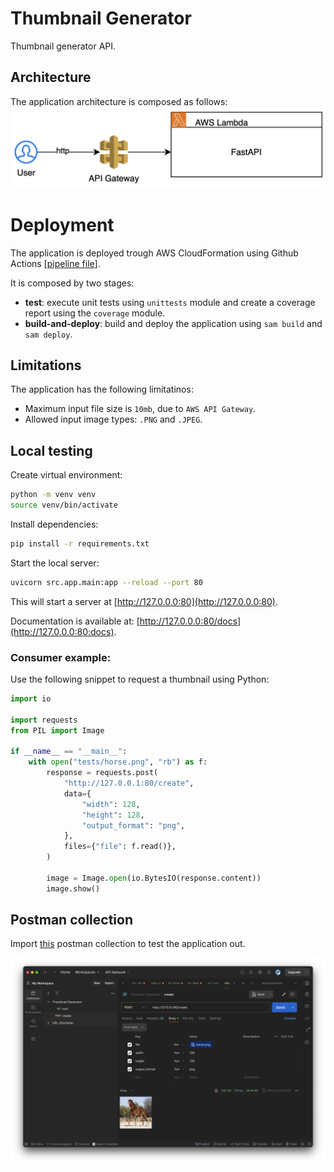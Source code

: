 # Thumbnail Generator
Thumbnail generator API.

## Architecture
The application architecture is composed as follows:
<img title="a title" alt="Alt text" src="./assets/architecture.png">

# Deployment
The application is deployed trough AWS CloudFormation using Github Actions [[pipeline file](.github/workflows/sam-pipeline.yml)].

It is composed by two stages:
- **test**: execute unit tests using `unittests` module and create a coverage report using the `coverage` module.
- **build-and-deploy**: build and deploy the application using `sam build` and `sam deploy`.


## Limitations
The application has the following limitatinos:
- Maximum input file size is `10mb`, due to `AWS API Gateway`.
- Allowed input image types: `.PNG` and `.JPEG`.

## Local testing
Create virtual environment:
```bash
python -m venv venv
source venv/bin/activate
```
Install dependencies:
```bash
pip install -r requirements.txt
```

Start the local server:

```bash
uvicorn src.app.main:app --reload --port 80 
```
This will start a server at [http://127.0.0.0:80](http://127.0.0.0:80).

Documentation is available at: [http://127.0.0.0:80/docs](http://127.0.0.0:80:docs).


### Consumer example:
Use the following snippet to request a thumbnail using Python:
```python
import io

import requests
from PIL import Image

if __name__ == "__main__":
    with open("tests/horse.png", "rb") as f:
        response = requests.post(
            "http://127.0.0.1:80/create",
            data={
                "width": 128,
                "height": 128,
                "output_format": "png",
            },
            files={"file": f.read()},
        )

        image = Image.open(io.BytesIO(response.content))
        image.show()
```


## Postman collection
Import [this](postman-collection.json) postman collection to test the application out.

<img title="a title" alt="Alt text" src="./assets/postman.png">


